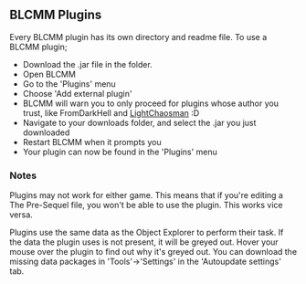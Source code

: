 ## BLCMM Plugins
Every BLCMM plugin has its own directory and readme file.
To use a BLCMM plugin;
- Download the .jar file in the folder.
- Open BLCMM
- Go to the 'Plugins' menu
- Choose 'Add external plugin'
- BLCMM will warn you to only proceed for plugins whose author you trust, like FromDarkHell and [LightChaosman](https://github.com/BLCM/BLCMods/tree/master/Borderlands%202%20mods/LightChaosman) :D
- Navigate to your downloads folder, and select the .jar you just downloaded
- Restart BLCMM when it prompts you
- Your plugin can now be found in the 'Plugins' menu
 
### Notes
Plugins may not work for either game. 
This means that if you're editing a The Pre-Sequel file, you won't be able to use the plugin.
This works vice versa.

Plugins use the same data as the Object Explorer to perform their task.
If the data the plugin uses is not present, it will be greyed out.
Hover your mouse over the plugin to find out why it's greyed out.
You can download the missing data packages in 'Tools'->'Settings' in the 'Autoupdate settings' tab.
